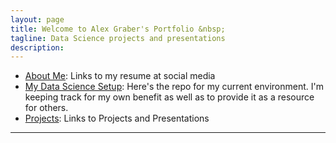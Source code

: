 ```yaml
---
layout: page
title: Welcome to Alex Graber's Portfolio &nbsp;
tagline: Data Science projects and presentations
description: 
---
```


* [About Me](/about.html): Links to my resume at social media  
* [My Data Science Setup](/ml_setup): Here's the repo for my current environment.  I'm keeping track for my own benefit as well as to provide it as a resource for others.
* [Projects](/project_portfolio.html): Links to Projects and Presentations


---
